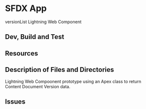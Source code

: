 # SFDX  App
versionList Lightning Web Component
## Dev, Build and Test


## Resources


## Description of Files and Directories
Lightning Web Compoonent prototype using an Apex class to return Content Document Version data.  

## Issues


